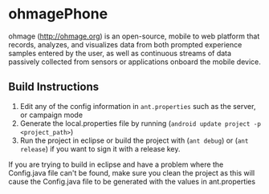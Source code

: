 ohmagePhone
============

ohmage (http://ohmage.org) is an open-source, mobile to web platform that records, 
analyzes, and visualizes data from both prompted experience samples entered by the 
user, as well as continuous streams of data passively collected from sensors or 
applications onboard the mobile device. 


Build Instructions
------------------

1. Edit any of the config information in `ant.properties` such as the server, or campaign mode
2. Generate the local.properties file by running (`android update project -p <project_path>`)
3. Run the project in eclipse or build the project with (`ant debug`) or (`ant release`) if
you want to sign it with a release key.

If you are trying to build in eclipse and have a problem where the Config.java file can't be
found, make sure you clean the project as this will cause the Config.java file to be generated
with the values in ant.properties